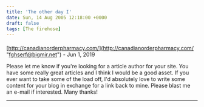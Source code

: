 ```yaml
---
title: 'The other day I'
date: Sun, 14 Aug 2005 12:18:00 +0000
draft: false
tags: [The firehose]
---
```



#### 
[http://canadianorderpharmacy.com/](http://canadianorderpharmacy.com/ "fghserf@bigmir.net") - <time datetime="2019-06-03 05:39:23">Jun 1, 2019</time>

Please let me know if you're looking for a article author for your site. You have some really great articles and I think I would be a good asset. If you ever want to take some of the load off, I'd absolutely love to write some content for your blog in exchange for a link back to mine. Please blast me an e-mail if interested. Many thanks!
<hr />
